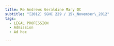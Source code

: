 ```yaml
---
title: Re Andrews Geraldine Mary QC
subtitle: "[2012] SGHC 229 / 15\_November\_2012"
tags:
  - LEGAL PROFESSION
  - Admission
  - Ad hoc

---
```


